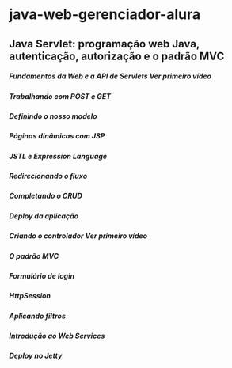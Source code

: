 # java-web-gerenciador-alura
## Java Servlet: programação web Java, autenticação, autorização e o padrão MVC

##### Fundamentos da Web e a API de Servlets Ver primeiro vídeo
##### Trabalhando com POST e GET
##### Definindo o nosso modelo
##### Páginas dinâmicas com JSP
##### JSTL e Expression Language
##### Redirecionando o fluxo
##### Completando o CRUD
##### Deploy da aplicação
##### Criando o controlador Ver primeiro vídeo
##### O padrão MVC
##### Formulário de login
##### HttpSession
##### Aplicando filtros
##### Introdução ao Web Services
##### Deploy no Jetty
